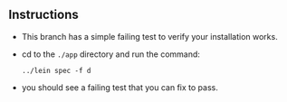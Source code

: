 Instructions
--

- This branch has a simple failing test to verify your installation works.

- cd to the `./app` directory and run the command:


      ../lein spec -f d


- you should see a failing test that you can fix to pass.
